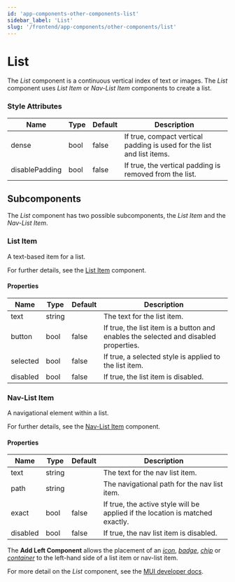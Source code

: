```yaml
---
id: 'app-components-other-components-list'
sidebar_label: 'List'
slug: '/frontend/app-components/other-components/list'
---
```


# List
The *List* component is a continuous vertical index of text or images. The *List* component uses *List Item* or *Nav-List Item* components to create a list.

### Style Attributes
<table>
<thead>
<tr><th>Name</th><th>Type</th><th>Default</th><th>Description</th></tr>
</thead>
<tbody>
<tr><td>dense</td><td>bool</td><td>false</td><td>If true, compact vertical padding is used for the list and list items.</td></tr>
<tr><td>disablePadding</td><td>bool</td><td>false</td><td>If true, the vertical padding is removed from the list.</td></tr>
</tbody>
</table>

## Subcomponents
The *List* component has two possible subcomponents, the *List Item* and the *Nav-List Item*.

### List Item
A text-based item for a list.

For further details, see the [List Item](./app-components-other-components-list-item) component.

#### Properties
<table>
<thead>
<tr><th>Name</th><th>Type</th><th>Default</th><th>Description</th></tr>
</thead>
<tbody>
<tr><td>text</td><td>string</td><td></td><td>The text for the list item.</td></tr>
<tr><td>button</td><td>bool</td><td>false</td><td>If true, the list item is a button and enables the selected and disabled properties.</td></tr>
<tr><td>selected</td><td>bool</td><td>false</td><td>If true, a selected style is applied to the list item.</td></tr>
<tr><td>disabled</td><td>bool</td><td>false</td><td>If true, the list item is disabled.</td></tr>
</tbody>
</table>

### Nav-List Item
A navigational element within a list.

For further details, see the [Nav-List Item](./app-components-other-components-nav-list-item) component.

#### Properties
<table>
<thead>
<tr><th>Name</th><th>Type</th><th>Default</th><th>Description</th></tr>
</thead>
<tbody>
<tr><td>text</td><td>string</td><td></td><td>The text for the nav list item.</td></tr>
<tr><td>path</td><td>string</td><td></td><td>The navigational path for the nav list item.</td></tr>
<tr><td>exact</td><td>bool</td><td>false</td><td>If true, the active style will be applied if the location is matched exactly.</td></tr>
<tr><td>disabled</td><td>bool</td><td>false</td><td>If true, the nav list item is disabled.</td></tr>
</tbody>
</table>

The **Add Left Component** allows the placement of an *[icon](./app-components-other-components-icon)*, *[badge](./app-components-other-components-badge)*, *[chip](./app-components-other-components-chip)* or *[container](./app-components-layout-components-container)* to the left-hand side of a list item or nav-list item.


For more detail on the *List* component, see the [MUI developer docs](https://mui.com/material-ui/api/list/).
